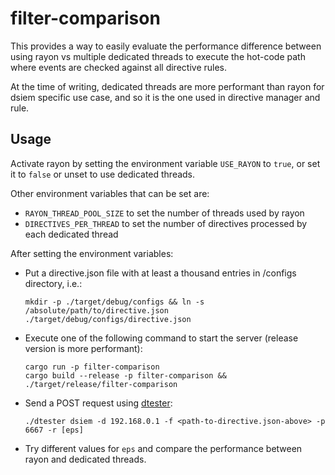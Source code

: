 # filter-comparison

This provides a way to easily evaluate the performance difference between using rayon vs multiple dedicated threads to execute the hot-code path where events are checked against all directive rules.

At the time of writing, dedicated threads are more performant than rayon for dsiem specific use case, and so it is the one used in directive manager and rule.

## Usage

Activate rayon by setting the environment variable `USE_RAYON` to `true`, or set it to `false` or unset to use dedicated threads.

Other environment variables that can be set are:
- `RAYON_THREAD_POOL_SIZE` to set the number of threads used by rayon
- `DIRECTIVES_PER_THREAD` to set the number of directives processed by each dedicated thread

After setting the environment variables:

- Put a directive.json file with at least a thousand entries in /configs directory, i.e.:
  
  ```shell
  mkdir -p ./target/debug/configs && ln -s /absolute/path/to/directive.json ./target/debug/configs/directive.json
  ```

- Execute one of the following command to start the server (release version is more performant):

  ```shell
  cargo run -p filter-comparison
  cargo build --release -p filter-comparison && ./target/release/filter-comparison
  ```

- Send a POST request using [dtester](https://github.com/defenxor/dsiem/tree/master/cmd/dtester):

  ```shell
  ./dtester dsiem -d 192.168.0.1 -f <path-to-directive.json-above> -p 6667 -r [eps]
  ```

- Try different values for `eps` and compare the performance between rayon and dedicated threads.
